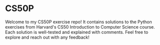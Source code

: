 # CS50P
Welcome to my CS50P exercise repo! It contains solutions to the Python exercises from Harvard's CS50 Introduction to Computer Science course. Each solution is well-tested and explained with comments. Feel free to explore and reach out with any feedback!
